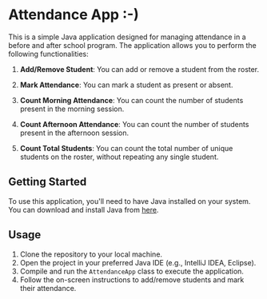 # Attendance App :-)

This is a simple Java application designed for managing attendance in a before and after school program. The application allows you to perform the following functionalities:

1. **Add/Remove Student**: You can add or remove a student from the roster.

2. **Mark Attendance**: You can mark a student as present or absent.

3. **Count Morning Attendance**: You can count the number of students present in the morning session.

4. **Count Afternoon Attendance**: You can count the number of students present in the afternoon session.

5. **Count Total Students**: You can count the total number of unique students on the roster, without repeating any single student.

## Getting Started

To use this application, you'll need to have Java installed on your system. You can download and install Java from [here](https://www.oracle.com/java/technologies/javase-jdk11-downloads.html).

## Usage

1. Clone the repository to your local machine.
2. Open the project in your preferred Java IDE (e.g., IntelliJ IDEA, Eclipse).
3. Compile and run the `AttendanceApp` class to execute the application.
4. Follow the on-screen instructions to add/remove students and mark their attendance.